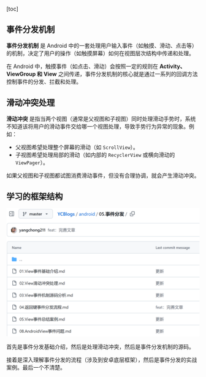 [toc]

## 事件分发机制

**事件分发机制** 是 Android 中的一套处理用户输入事件（如触摸、滑动、点击等）的机制，决定了用户的操作（如触摸屏幕）如何在视图层次结构中传递和处理。

在 Android 中，触摸事件（如点击、滑动）会按照一定的规则在 **Activity、ViewGroup 和 View** 之间传递，事件分发机制的核心就是通过一系列的回调方法控制事件的分发、拦截和处理。

## 滑动冲突处理

**滑动冲突** 是指当两个视图（通常是父视图和子视图）同时处理滑动手势时，系统不知道该将用户的滑动事件交给哪一个视图处理，导致手势行为异常的现象。例如：

- 父视图希望处理整个屏幕的滑动（如 `ScrollView`）。
- 子视图希望处理局部的滑动（如内部的 `RecyclerView` 或横向滑动的 `ViewPager`）。

如果父视图和子视图都试图消费滑动事件，但没有合理协调，就会产生滑动冲突。

## 学习的框架结构

![image-20241122155350839](./../_pic_/image-20241122155350839.png)

首先是事件分发基础介绍，然后是处理滑动冲突，然后是事件分发机制的源码。

接着是深入理解事件分发的流程（涉及到安卓底层框架），然后是事件分发的实战案例。最后一个不清楚。
